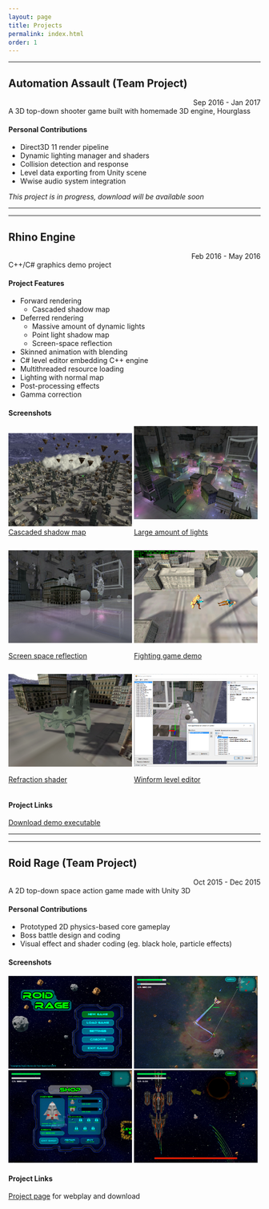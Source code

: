 ```yaml
---
layout: page
title: Projects
permalink: index.html
order: 1
---
```


---

## Automation Assault (Team Project)
<div style="text-align: right">Sep 2016 - Jan 2017</div>
A 3D top-down shooter game built with homemade 3D engine, Hourglass

#### Personal Contributions
* Direct3D 11 render pipeline
* Dynamic lighting manager and shaders
* Collision detection and response
* Level data exporting from Unity scene
* Wwise audio system integration

*This project is in progress, download will be available soon*

---
---

## Rhino Engine
<div style="text-align: right">Feb 2016 - May 2016</div>
C++/C# graphics demo project

#### Project Features
* Forward rendering
  * Cascaded shadow map
* Deferred rendering
  * Massive amount of dynamic lights
  * Point light shadow map
  * Screen-space reflection
* Skinned animation with blending
* C# level editor embedding C++ engine
* Multithreaded resource loading
* Lighting with normal map
* Post-processing effects
* Gamma correction

#### Screenshots

<p>
  <div style="display: inline-block; max-width: 49%">
    <a href="/img/GraphicsProject0.png" target="_blank">
      <img src="/img/GraphicsProject0_small.jpg" alt="Cascaded shadow map" />
      Cascaded shadow map
    </a>
  </div>
  <div style="display: inline-block; max-width: 49%">
    <a href="/img/GraphicsProject1.png" target="_blank">
      <img src="/img/GraphicsProject1_small.jpg" alt="Large amount of lights" />
      <p>Large amount of lights</p>
    </a>
  </div>
</p>
<p>
  <div style="display: inline-block; max-width: 49%">
    <a href="/img/GraphicsProject2.png" target="_blank">
      <img src="/img/GraphicsProject2_small.jpg" alt="Screen space reflection" />
      <p>Screen space reflection</p>
    </a>
  </div>
  <div style="display: inline-block; max-width: 49%">
    <a href="/img/GraphicsProject3.png" target="_blank">
      <img src="/img/GraphicsProject3_small.jpg" alt="Fighting game demo" />
      <p>Fighting game demo</p>
    </a>
  </div>
</p>
<p>
  <div style="display: inline-block; max-width: 49%">
    <a href="/img/GraphicsProject4.png" target="_blank">
      <img src="/img/GraphicsProject4_small.jpg" alt="Refraction shader" />
      <p>Refraction shader</p>
    </a>
  </div>
  <div style="display: inline-block; max-width: 49%">
    <a href="/img/GraphicsProject5.png" target="_blank">
      <img src="/img/GraphicsProject5_small.jpg" alt="Winform level editor" />
      <p>Winform level editor</p>
    </a>
  </div>
</p>

#### Project Links
[Download demo executable](https://github.com/aosyang/FSGraphicsProject_Binary/releases/download/v0.1.1-alpha/GraphicsEngine_Demos.zip)

---
---

## Roid Rage (Team Project)
<div style="text-align: right">Oct 2015 - Dec 2015</div>
A 2D top-down space action game made with Unity 3D

#### Personal Contributions
* Prototyped 2D physics-based core gameplay
* Boss battle design and coding
* Visual effect and shader coding (eg. black hole, particle effects)

#### Screenshots

<div style="display: inline-block; max-width: 49%">
  <a href="/img/RoidRage0.png" target="_blank">
    <img src="/img/RoidRage0_small.jpg" />
  </a>
</div>
<div style="display: inline-block; max-width: 49%">
  <a href="/img/RoidRage1.png" target="_blank">
    <img src="/img/RoidRage1_small.jpg" />
  </a>
</div>
<div style="display: inline-block; max-width: 49%">
  <a href="/img/RoidRage2.png" target="_blank">
    <img src="/img/RoidRage2_small.jpg" />
  </a>
</div>
<div style="display: inline-block; max-width: 49%">
  <a href="/img/RoidRage3.png" target="_blank">
    <img src="/img/RoidRage3_small.jpg" />
  </a>
</div>

#### Project Links
[Project page](https://aosyang.itch.io/roid-rage) for webplay and download
